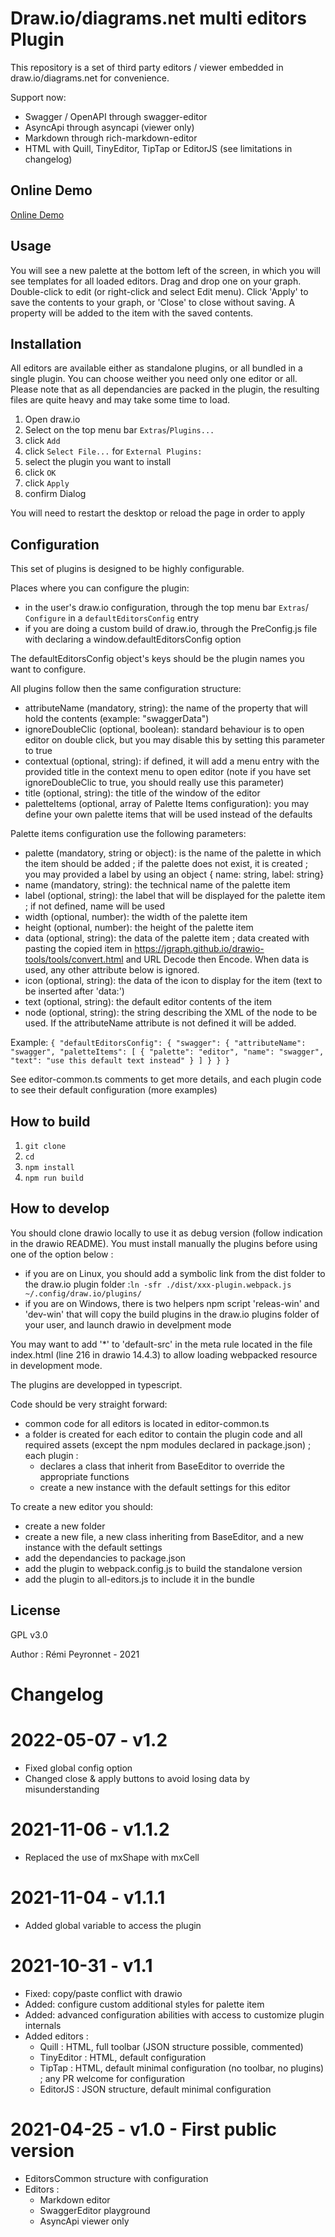 # Draw.io/diagrams.net multi editors Plugin

This repository is a set of third party editors / viewer embedded in draw.io/diagrams.net for convenience.

Support now:
* Swagger / OpenAPI through swagger-editor
* AsyncApi through asyncapi (viewer only)
* Markdown through rich-markdown-editor
* HTML with Quill, TinyEditor, TipTap or EditorJS (see limitations in changelog)


## Online Demo
[Online Demo](https://rpeyron.github.io/drawio/src/main/webapp/index.html)

## Usage

You will see a new palette at the bottom left of the screen, in which you will see templates for all loaded editors. Drag and drop one on your graph. Double-click to edit (or right-click and select Edit menu). Click 'Apply' to save the contents to your graph, or 'Close' to close without saving. A property will be added to the item with the saved contents.

## Installation

All editors are available either as standalone plugins, or all bundled in a single plugin. You can choose weither you need only one editor or all. Please note that as all dependancies are packed in the plugin, the resulting files are quite heavy and may take some time to load. 

1. Open draw.io
2. Select on the top menu bar `Extras`/`Plugins...`
3. click `Add`
4. click `Select File...` for `External Plugins:`
5. select the plugin you want to install
6. click `OK`
7. click `Apply`
8. confirm Dialog

You will need to restart the desktop or reload the page in order to apply


## Configuration

This set of plugins is designed to be highly configurable.

Places where you can configure the plugin:
- in the user's draw.io configuration, through the top menu bar `Extras`/ `Configure` in a `defaultEditorsConfig` entry
- if you are doing a custom build of draw.io, through the PreConfig.js file with declaring a window.defaultEditorsConfig option

The defaultEditorsConfig object's keys should be the plugin names you want to configure. 

All plugins follow then the same configuration structure:
- attributeName (mandatory, string): the name of the property that will hold the contents (example: "swaggerData")
- ignoreDoubleClic (optional, boolean): standard behaviour is to open editor on double click, but you may disable this by setting this parameter to true
- contextual (optional, string): if defined, it will add a menu entry with the provided title in the context menu to open editor (note if you have set ignoreDoubleClic to true, you should really use this parameter)
- title (optional, string): the title of the window of the editor
- paletteItems (optional, array of Palette Items configuration): you may define your own palette items that will be used instead of the defaults

Palette items configuration use the following parameters:
- palette (mandatory, string or object): is the name of the palette in which the item should be added ; if the palette does not exist, it is created ; you may provided a label by using an object { name: string, label: string} 
- name (mandatory, string): the technical name of the palette item
- label (optional, string): the label that will be displayed for the palette item ; if not defined, name will be used
- width (optional, number): the width of the palette item
- height (optional, number): the height of the palette item
- data (optional, string): the data of the palette item ; data created with pasting the copied item in https://jgraph.github.io/drawio-tools/tools/convert.html and URL Decode then Encode. When data is used, any other attribute below is ignored.
- icon (optional, string): the data of the icon to display for the item (text to be inserted after 'data:')
- text (optional, string): the default editor contents of the item
- node (optional, string): the string describing the XML of the node to be used. If the attributeName attribute is not defined it will be added.

Example:
`
{
  "defaultEditorsConfig": {
    "swagger": {
      "attributeName": "swagger",
      "paletteItems": [
        {
          "palette": "editor",
          "name": "swagger",
          "text": "use this default text instead"
        }
      ]
    }
  }
}
`

See editor-common.ts comments to get more details, and each plugin code to see their default configuration (more examples)


## How to build

1. `git clone `
2. `cd `
3. `npm install`
4. `npm run build`

## How to develop

You should clone drawio locally to use it as debug version (follow indication in the drawio README). 
You must install manually the plugins before using one of the option below :
* if you are on Linux, you should add a symbolic link from the dist folder to the draw.io plugin folder :`ln -sfr ./dist/xxx-plugin.webpack.js ~/.config/draw.io/plugins/`
* if you are on Windows, there is two helpers npm script 'releas-win' and 'dev-win' that will copy the build plugins in the draw.io plugins folder of your user, and launch drawio in develpment mode

You may want to add '*' to 'default-src' in the meta rule located in the file index.html (line 216 in drawio 14.4.3) to allow loading webpacked resource in development mode.

The plugins are developped in typescript.

Code should be very straight forward:
- common code for all editors is located in editor-common.ts
- a folder is created for each editor to contain the plugin code and all required assets (except the npm modules declared in package.json) ; each plugin :
   * declares a class that inherit from BaseEditor to override the appropriate functions
   * create a new instance with the default settings for this editor

To create a new editor you should:
- create a new folder
- create a new file, a new class inheriting from BaseEditor, and a new instance with the default settings
- add the dependancies to package.json
- add the plugin to webpack.config.js to build the standalone version
- add the plugin to all-editors.js to include it in the bundle

## License

GPL v3.0

Author : Rémi Peyronnet - 2021

# Changelog

# 2022-05-07 - v1.2
- Fixed global config option
- Changed close & apply buttons to avoid losing data by misunderstanding

# 2021-11-06 - v1.1.2
- Replaced the use of mxShape with mxCell

# 2021-11-04 - v1.1.1
- Added global variable to access the plugin

# 2021-10-31 - v1.1 
- Fixed: copy/paste conflict with drawio
- Added: configure custom additional styles for palette item
- Added: advanced configuration abilities with access to customize plugin internals
- Added editors : 
  - Quill : HTML, full toolbar (JSON structure possible, commented)
  - TinyEditor : HTML, default configuration
  - TipTap : HTML, default minimal configuration (no toolbar, no plugins) ; any PR welcome for configuration
  - EditorJS : JSON structure, default minimal configuration

# 2021-04-25 - v1.0 - First public version
- EditorsCommon structure with configuration
- Editors :
  - Markdown editor
  - SwaggerEditor playground
  - AsyncApi viewer only
